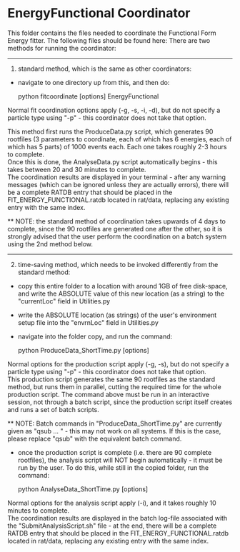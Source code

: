 # EnergyFunctional Coordinator
This folder contains the files needed to coordinate the Functional Form Energy fitter.  The following files should be found here:
There are two methods for running the coordinator:

-------------------------

1) standard method, which is the same as other coordinators:
- navigate to one directory up from this, and then do:

    python fitcoordinate [options] EnergyFunctional

Normal fit coordination options apply (-g, -s, -i, -d), but do not specify a particle type using "-p" - this coordinator does not take that option.

This method first runs the ProduceData.py script, which generates 90 rootfiles (3 parameters to coordinate, each of which has 6 energies, each of which has 5 parts) of 1000 events each.  Each one takes roughly 2-3 hours to complete.  
Once this is done, the AnalyseData.py script automatically begins - this takes between 20 and 30 minutes to complete.  
The coordination results are displayed in your terminal - after any warning messages (which can be ignored unless they are actually errors), there will be a complete RATDB entry that should be placed in the FIT_ENERGY_FUNCTIONAL.ratdb located in rat/data, replacing any existing entry with the same index.

** NOTE: the standard method of coordination takes upwards of 4 days to complete, since the 90 rootfiles are generated one after the other, so it is strongly advised that the user perform the coordination on a batch system using the 2nd method below.

-------------------------

2) time-saving method, which needs to be invoked differently from the standard method:
- copy this entire folder to a location with around 1GB of free disk-space, and write the ABSOLUTE value of this new location (as a string) to the "currentLoc" field in Utilities.py
- write the ABSOLUTE location (as strings) of the user's environment setup file into the "envrnLoc" field in Utilities.py
- navigate into the folder copy, and run the command:

    python ProduceData_ShortTime.py [options]

Normal options for the production script apply (-g, -s), but do not specify a particle type using "-p" - this coordinator does not take that option.  
This production script generates the same 90 rootfiles as the standard method, but runs them in parallel, cutting the required time for the whole production script. 
The command above must be run in an interactive session, not through a batch script, since the production script itself creates and runs a set of batch scripts.

** NOTE: Batch commands in "ProduceData_ShortTime.py" are currently given as "qsub ... " - this may not work on all systems.  If this is the case, please replace "qsub" with the equivalent batch command.

- once the production script is complete (i.e. there are 90 complete rootfiles), the analysis script will NOT begin automatically - it must be run by the user.  To do this, while still in the copied folder, run the command:

    python AnalyseData_ShortTime.py [options]

Normal options for the analysis script apply (-i), and it takes roughly 10 minutes to complete.  
The coordination results are displayed in the batch log-file associated with the "SubmitAnalysisScript.sh" file - at the end, there will be a complete RATDB entry that should be placed in the FIT_ENERGY_FUNCTIONAL.ratdb located in rat/data, replacing any existing entry with the same index.


